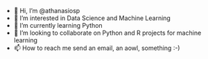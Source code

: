 - 👋 Hi, I’m @athanasiosp
- 👀 I’m interested in Data Science and Machine Learning
- 🌱 I’m currently learning Python 
- 💞️ I’m looking to collaborate on Python and R projects for machine learning
- 📫 How to reach me send an email, an aowl, something :-)

<!---
athanasiosp/athanasiosp is a ✨ special ✨ repository because its `README.md` (this file) appears on your GitHub profile.
You can click the Preview link to take a look at your changes.
--->
